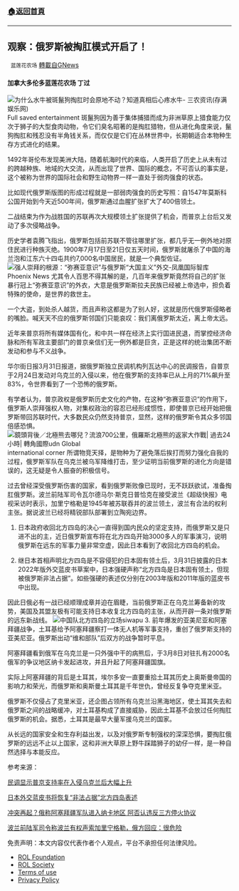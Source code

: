###  [:house:返回首頁](https://github.com/ourhimalayas/txt)
---


## 观察：俄罗斯被掏肛模式开启了！
` 蓝莲花农场` [轉載自GNews](https://gnews.org/zh-hans/2276687/)

#### 加拿大多伦多蓝莲花农场 丁过
![为什么水牛被斑鬣狗掏肛时会原地不动？知道真相后心疼水牛- 三农资讯(存满娱乐网)](https://image.uc.cn/s/wemedia/s/upload/2022/a32be168cf24ff66ab24711020fc2a6d.jpg)Full saved entertainment
斑鬣狗因为善于集体捕猎而成为非洲草原上猎食能力仅次于狮子的大型食肉动物，令它们臭名昭著的是掏肛猎物，但从进化角度来说，鬣狗掏肛和残忍没有半角钱关系，而仅仅是它们在丛林世界中，长期朝适合本物种生存方式进化的结果。

1492年哥伦布发现美洲大陆，随着航海时代的来临，人类开启了历史上从未有过的跨越种族、地域的大交流，从而出现了世界、国际的概念，不可否认的事实是，这个被称为世界的国际社会和野生动物界一样一直处于弱肉强食的状态。

比如现代俄罗斯版图的形成过程就是一部弱肉强食的历史写照：自1547年莫斯科公国开始到今天近500年间，俄罗斯通过血腥扩张扩大了400倍领土。

二战结束为作为战胜国的苏联再次大规模领土扩张提供了机会，而普京上台后又发动了多次侵略战争。

历史学者袁腾飞指出，俄罗斯包括前苏联不管往哪里扩张，都几乎无一例外地对原住民进行种族灭绝。1900年7月17日至21日仅五天时间，俄罗斯就屠杀了中国的海兰泡和江东六十四屯共约7,000名中国居民，就是一个典型佐证。
![强人崇拜的根源：“弥赛亚意识”与俄罗斯“大国主义”外交-凤凰国际智库](https://p1.ifengimg.com/a/2018_22/0c6e291111bff82_size75_w1080_h666.jpg)Phoenix News
尤其令人百思不得其解的是，几百年来俄罗斯竟然将自己的扩张暴行冠上“弥赛亚意识”的外衣，大意是俄罗斯斯拉夫民族已经被上帝选中，担负着特殊的使命，是世界的救世主。

一个大盗，到处杀人越货，而且声称这都是为了别人好，这就是历代俄罗斯侵略者的嘴脸。喊天天不应的俄罗斯邻国们只能哀叹：我们离俄罗斯太近，离上帝太远。

近年来普京将所有媒体国有化，和中共一样在经济上实行囯进民退，而掌控经济命脉和所有军政主要部门的普京亲信们无一例外都是巨贪，正是这样的统治集团不断发动和参与不义战争。

华尔街日报3月31日报道，据俄罗斯独立民调机构列瓦达中心的民调报告，自普京于2月24日发动对乌克兰的入侵以来，他在俄罗斯的支持率已从上月的71%飙升至83%，令世界看到了一个恐怖的俄罗斯。

有学者认为，普京政权是俄罗斯历史文化的产物，在这种“弥赛亚意识”的作用下，俄罗斯人崇拜强权人物，对集权政治的容忍已经形成惯性，即使普京已经开始把俄罗斯带回苏联时代，大多数民众仍然支持普京，显然，这样的俄罗斯令其众多邻国倍感恐惧。
![鏡頭背後／北極熊去哪兒？流浪700公里，俄羅斯北極熊的返家大作戰| 過去24小時| 轉角國際udn Global](https://uc.udn.com.tw/photo/2019/04/18/99/6193034.jpg)international corner
所谓物竞天择，是物种为了避免落后挨打而努力强化自我的过程，俄罗斯军队在乌克兰被乌军降维打击，至少证明当前俄罗斯的进化方向是错误的，这无疑是令人振奋的积极信号。

过去曾经深受俄罗斯伤害的国家，看到俄罗斯败像已现时，无不跃跃欲试，准备掏肛俄罗斯。波兰前陆军司令瓦尔德马尔·斯克日普恰克在接受波兰《超级快报》电视采访时表示，加里宁格勒是1945年被苏联吞并的波兰领土，波兰有合法的权利主张。据说波兰已经将精锐部队部署到立陶宛边界。

1. 日本政府收回北方四岛的决心一直得到国内民众的坚定支持，而俄罗斯又是只进不出的主，近日俄罗斯宣布将在北方四岛开始3000多人的军事演习，说明俄罗斯在远东的军事力量非常空虚，因此日本看到了收回北方四岛的机会。

2. 继日本首相声明北方四岛是不容侵犯的日本固有领土后，3月31日披露的日本2022年版外交蓝皮书草案中，日本强硬声称“北方四岛是日本固有领土，但现被俄罗斯非法占据”。如些强硬的表述仅分别在2003年版和2011年版的蓝皮书中出现。

因此日俄必有一战已经顺理成章并迫在眉睫，当前俄罗斯正在乌克兰筹备新的攻势，美国及其盟友极有可能支持日本收复北方四岛的主张，从而开辟一条对俄罗斯的远东新战线。
![中国队北方四岛的立场](https://gss0.baidu.com/-fo3dSag_xI4khGko9WTAnF6hhy/zhidao/wh%3D600%2C800/sign=8876617cf0faaf5184b689b9bc64b8d6/1b4c510fd9f9d72a2634d947d92a2834349bbb1c.jpg)siwapu
3. 前年爆发的亚美尼亚和阿塞拜疆战争，土耳基给予阿塞拜疆察打一体无人机等军事支持，重创了俄罗斯支持的亚美尼亚。俄罗斯出动“维和部队”后双方的战争暂时平息。

阿塞拜疆看到俄军在乌克兰是一只外强中干的病熊后，于3月8日对驻扎有2000名俄军的争议地区纳卡发起进攻，并且升起了阿塞拜疆国旗。

实际上阿塞拜疆的背后是土耳其，埃尔多安一直要重拾土耳其历史上奥斯曼帝国的影响力和荣光，而俄罗斯和奥斯曼土耳其是千年世仇，曾经反复争夺克里米亚。

俄罗斯不仅侵占了克里米亚，还企图占领所有乌克兰沿黑海地区，使土耳其失去和俄罗斯之间的战略缓冲，对土耳基构成了直接威胁，因此土耳基不会放过任何掏肛俄罗斯的机会。据悉，土耳其是最早大量军援乌克兰的国家。

从长远的国家安全和生存利益出发，以及对俄罗斯专制强权的深深恐惧，要掏肛俄罗斯的远远不止以上国家，这和非洲大草原上野牛踩踏狮子的幼仔一样，是一种自然选择与本能反应。

参考来源：

[民调显示普京支持率在入侵乌克兰后大幅上升](https://cn.wsj.com/articles/%E6%B0%91%E8%B0%83%E6%98%BE%E7%A4%BA%E6%99%AE%E4%BA%AC%E6%94%AF%E6%8C%81%E7%8E%87%E5%9C%A8%E5%85%A5%E4%BE%B5%E4%B9%8C%E5%85%8B%E5%85%B0%E5%90%8E%E5%A4%A7%E5%B9%85%E4%B8%8A%E5%8D%87-11648692081)

[日本外交蓝皮书将恢复“非法占据”北方四岛表述](https://china.kyodonews.net/news/2022/03/dea3e032c6c0.html)

[冲突再起？俄称阿塞拜疆军队进入纳卡地区 阿否认违反三方停火协议](https://www.sohu.com/a/533221168_116237)

[波兰前陆军司令称波兰有权声索加里宁格勒，俄方回应：很危险](https://www.guancha.cn/internation/2022_03_27_632072.shtml?s=zwyxgtjbt)

 

免责声明：本文内容仅代表作者个人观点，平台不承担任何法律风险。

- [ROL Foundation](https://rolfoundation.org/)
- [ROL Society](https://rolsociety.org/)
- [Terms of use](https://gnews.org/terms-of-use-3/)
- [Privacy Policy](https://gnews.org/privacy-policy/)

